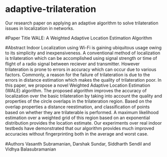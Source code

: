 # adaptive-trilateration
Our research paper on applying an adaptive algorithm to solve trilateration issues in localization in networks.

#Paper Title
WALE: A Weighted Adaptive Location Estimation Algorithm


#Abstract
Indoor Localization using Wi-Fi is gaining ubiquitous usage owing to its simplicity and inexpensiveness. A conventional method of localization is trilateration which can be accomplished using signal strength or time of ﬂight of a radio signal between reciever and transmitter. However trilateration is prone to errors in accuracy which can occur due to various factors. Commonly, a reason for the failure of trilateration is due to the errors in distance estimation which makes the quality of trilateration poor. In this paper, we propose a novel Weighted Adaptive Location Estimation (WALE) algorithm. The proposed algorithm improves the accuracy of localization over the basic trilateration by taking into account the quality and properties of the circle overlaps in the trilateration region. Based on the overlap properties a distance reestimation, and classiﬁcation of points based on whether they are trilaterable is performed. A maximum likelihood estimation over a weighted grid of this region based on an exponential distribution provides the location estimate. Our experiments over real indoor testbeds have demonstrated that our algorithm provides much improved accuracies without ﬁngerprinting both in the average and worst case.

#Authors
Vasanth Subramanian, Darshak Sundar, Siddharth Sendil and Vidhya Balasubramanian
